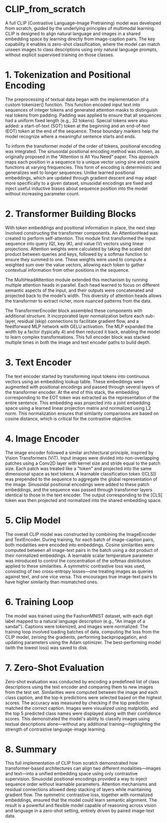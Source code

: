# CLIP_from_scratch
A full CLIP (Contrastive Language–Image Pretraining) model was developed from scratch, guided by the underlying principles of multimodal learning. CLIP is designed to align natural language and images in a shared embedding space by learning directly from image-caption pairs. The key capability it enables is zero-shot classification, where the model can match unseen images to class descriptions using only natural language prompts, without explicit supervised training on those classes.

# 1. Tokenization and Positional Encoding
The preprocessing of textual data began with the implementation of a custom tokenizer() function. This function encoded input text into sequences of integer tokens and generated attention masks to distinguish real tokens from padding. Padding was applied to ensure that all sequences had a uniform fixed length (e.g., 32 tokens). Special tokens were also added: a start-of-text (SOT) token at the beginning and an end-of-text (EOT) token at the end of the sequence. These boundary markers help the model recognize where a meaningful sentence starts and ends.

To inform the transformer model of the order of tokens, positional encoding was integrated. The sinusoidal positional encoding method was chosen, as originally proposed in the "Attention is All You Need" paper. This approach maps each position in a sequence to a unique vector using sine and cosine functions at varying frequencies. This form of encoding is deterministic and generalizes well to longer sequences. Unlike learned positional embeddings, which are updated through gradient descent and may adapt more specifically to a given dataset, sinusoidal encodings are fixed and inject useful inductive biases about sequence position into the model without increasing parameter count.

# 2. Transformer Building Blocks
With token embeddings and positional information in place, the next step involved constructing the transformer components. An AttentionHead was created to perform self-attention. This module first transformed the input sequence into query (Q), key (K), and value (V) vectors using linear projections. Attention weights were calculated by taking the scaled dot product between queries and keys, followed by a softmax function to ensure they summed to one. These weights were used to compute a weighted sum over the value vectors, allowing each token to gather contextual information from other positions in the sequence.

The MultiHeadAttention module extended this mechanism by running multiple attention heads in parallel. Each head learned to focus on different semantic aspects of the input, and their outputs were concatenated and projected back to the model’s width. This diversity of attention heads allows the transformer to extract richer, more nuanced patterns from the data.

The TransformerEncoder block assembled these components with additional structure. It incorporated layer normalization before each sub-layer, residual (skip) connections to facilitate gradient flow, and a feedforward MLP network with GELU activation. The MLP expanded the width by a factor (typically 4) and then reduced it back, enabling the model to learn complex transformations. This full encoder block was stacked multiple times in both the image and text encoder paths to build depth.

# 3. Text Encoder
The text encoder started by transforming input tokens into continuous vectors using an embedding lookup table. These embeddings were augmented with positional encodings and passed through several layers of the transformer encoder. At the end of this stack, the embedding corresponding to the EOT token was extracted as the representation of the entire sentence. This embedding was projected into a joint embedding space using a learned linear projection matrix and normalized using L2 norm. This normalization ensures that similarity comparisons are based on cosine distance, which is critical for the contrastive objective.

# 4. Image Encoder
The image encoder followed a similar architectural principle, inspired by Vision Transformers (ViT). Input images were divided into non-overlapping patches using a Conv2D layer with kernel size and stride equal to the patch size. Each patch was treated like a "token" and projected into the same dimensional space as text tokens. A learnable classification token ([CLS]) was prepended to the sequence to aggregate the global representation of the image. Sinusoidal positional encodings were added to these patch embeddings, and the sequence was passed through transformer layers identical to those in the text encoder. The output corresponding to the [CLS] token was then projected and normalized into the shared embedding space.

# 5. Clip Model
The overall CLIP model was constructed by combining the ImageEncoder and TextEncoder. During training, for each batch of image-caption pairs, both modalities were encoded into embeddings. Cosine similarities were computed between all image-text pairs in the batch using a dot product of their normalized embeddings. A learnable scalar temperature parameter was introduced to control the concentration of the softmax distribution applied to these similarities. A symmetric contrastive loss was used, consisting of two cross-entropy losses—one treating images as queries against text, and one vice versa. This encourages true image-text pairs to have higher similarity than mismatched ones.

# 6. Training Loop
The model was trained using the FashionMNIST dataset, with each digit label mapped to a natural language description (e.g., "An image of a sandal"). Captions were tokenized, and images were normalized. The training loop involved loading batches of data, computing the loss from the CLIP model, zeroing the gradients, performing backpropagation, and updating parameters using the Adam optimizer. The best-performing model (with the lowest loss) was saved to disk.

# 7. Zero-Shot Evaluation
Zero-shot evaluation was conducted by encoding a predefined list of class descriptions using the text encoder and comparing them to new images from the test set. Similarities were computed between the image and each class caption, and the top-k predictions were selected based on the highest scores. The accuracy was measured by checking if the top prediction matched the correct caption. Images were visualized using matplotlib, and the top 5 predicted class names were displayed along with their confidence scores. This demonstrated the model's ability to classify images using textual descriptions alone—without any additional training—highlighting the strength of contrastive language-image learning.

# 8. Summary
This full implementation of CLIP from scratch demonstrated how transformer-based architectures can align two different modalities—images and text—into a unified embedding space using only contrastive supervision. Sinusoidal positional encodings provided a way to inject sequence order without learnable parameters. Attention mechanisms and residual connections allowed deep stacking of layers while maintaining gradient flow. The symmetric contrastive loss, together with normalized embeddings, ensured that the model could learn semantic alignment. The result is a powerful and flexible model capable of reasoning across vision and language in a zero-shot setting, entirely driven by paired image-text data.



